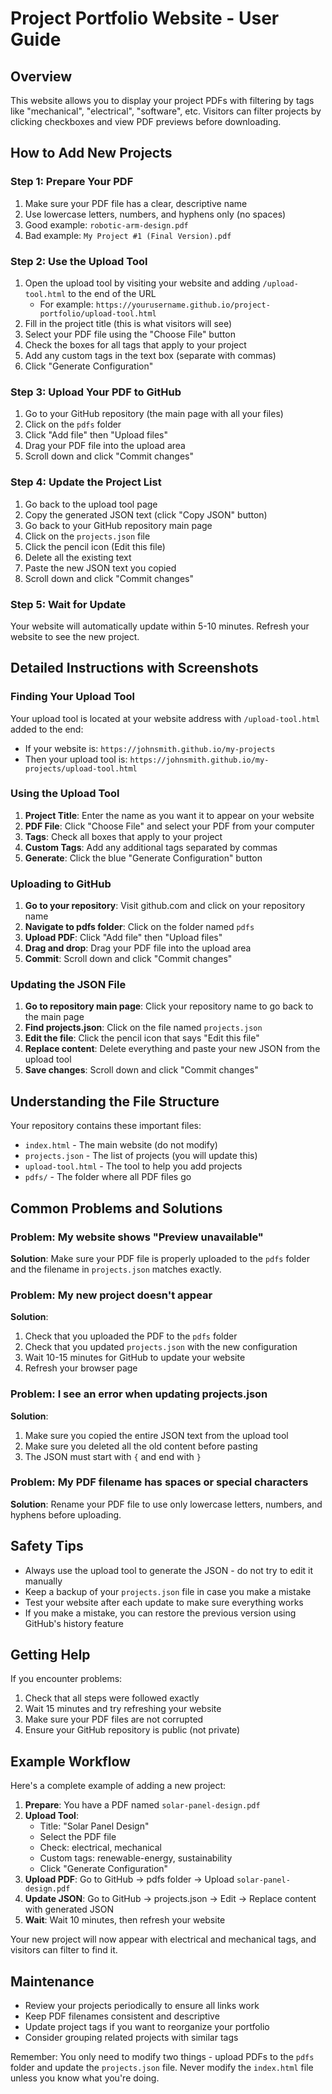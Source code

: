 # Project Portfolio Website - User Guide

## Overview
This website allows you to display your project PDFs with filtering by tags like "mechanical", "electrical", "software", etc. Visitors can filter projects by clicking checkboxes and view PDF previews before downloading.

## How to Add New Projects

### Step 1: Prepare Your PDF
1. Make sure your PDF file has a clear, descriptive name
2. Use lowercase letters, numbers, and hyphens only (no spaces)
3. Good example: `robotic-arm-design.pdf`
4. Bad example: `My Project #1 (Final Version).pdf`

### Step 2: Use the Upload Tool
1. Open the upload tool by visiting your website and adding `/upload-tool.html` to the end of the URL
   - For example: `https://yourusername.github.io/project-portfolio/upload-tool.html`
2. Fill in the project title (this is what visitors will see)
3. Select your PDF file using the "Choose File" button
4. Check the boxes for all tags that apply to your project
5. Add any custom tags in the text box (separate with commas)
6. Click "Generate Configuration"

### Step 3: Upload Your PDF to GitHub
1. Go to your GitHub repository (the main page with all your files)
2. Click on the `pdfs` folder
3. Click "Add file" then "Upload files"
4. Drag your PDF file into the upload area
5. Scroll down and click "Commit changes"

### Step 4: Update the Project List
1. Go back to the upload tool page
2. Copy the generated JSON text (click "Copy JSON" button)
3. Go back to your GitHub repository main page
4. Click on the `projects.json` file
5. Click the pencil icon (Edit this file)
6. Delete all the existing text
7. Paste the new JSON text you copied
8. Scroll down and click "Commit changes"

### Step 5: Wait for Update
Your website will automatically update within 5-10 minutes. Refresh your website to see the new project.

## Detailed Instructions with Screenshots

### Finding Your Upload Tool
Your upload tool is located at your website address with `/upload-tool.html` added to the end:
- If your website is: `https://johnsmith.github.io/my-projects`
- Then your upload tool is: `https://johnsmith.github.io/my-projects/upload-tool.html`

### Using the Upload Tool
1. **Project Title**: Enter the name as you want it to appear on your website
2. **PDF File**: Click "Choose File" and select your PDF from your computer
3. **Tags**: Check all boxes that apply to your project
4. **Custom Tags**: Add any additional tags separated by commas
5. **Generate**: Click the blue "Generate Configuration" button

### Uploading to GitHub
1. **Go to your repository**: Visit github.com and click on your repository name
2. **Navigate to pdfs folder**: Click on the folder named `pdfs`
3. **Upload PDF**: Click "Add file" then "Upload files"
4. **Drag and drop**: Drag your PDF file into the upload area
5. **Commit**: Scroll down and click "Commit changes"

### Updating the JSON File
1. **Go to repository main page**: Click your repository name to go back to the main page
2. **Find projects.json**: Click on the file named `projects.json`
3. **Edit the file**: Click the pencil icon that says "Edit this file"
4. **Replace content**: Delete everything and paste your new JSON from the upload tool
5. **Save changes**: Scroll down and click "Commit changes"

## Understanding the File Structure
Your repository contains these important files:
- `index.html` - The main website (do not modify)
- `projects.json` - The list of projects (you will update this)
- `upload-tool.html` - The tool to help you add projects
- `pdfs/` - The folder where all PDF files go

## Common Problems and Solutions

### Problem: My website shows "Preview unavailable"
**Solution**: Make sure your PDF file is properly uploaded to the `pdfs` folder and the filename in `projects.json` matches exactly.

### Problem: My new project doesn't appear
**Solution**: 
1. Check that you uploaded the PDF to the `pdfs` folder
2. Check that you updated `projects.json` with the new configuration
3. Wait 10-15 minutes for GitHub to update your website
4. Refresh your browser page

### Problem: I see an error when updating projects.json
**Solution**: 
1. Make sure you copied the entire JSON text from the upload tool
2. Make sure you deleted all the old content before pasting
3. The JSON must start with `{` and end with `}`

### Problem: My PDF filename has spaces or special characters
**Solution**: Rename your PDF file to use only lowercase letters, numbers, and hyphens before uploading.

## Safety Tips
- Always use the upload tool to generate the JSON - do not try to edit it manually
- Keep a backup of your `projects.json` file in case you make a mistake
- Test your website after each update to make sure everything works
- If you make a mistake, you can restore the previous version using GitHub's history feature

## Getting Help
If you encounter problems:
1. Check that all steps were followed exactly
2. Wait 15 minutes and try refreshing your website
3. Make sure your PDF files are not corrupted
4. Ensure your GitHub repository is public (not private)

## Example Workflow
Here's a complete example of adding a new project:

1. **Prepare**: You have a PDF named `solar-panel-design.pdf`
2. **Upload Tool**: 
   - Title: "Solar Panel Design"
   - Select the PDF file
   - Check: electrical, mechanical
   - Custom tags: renewable-energy, sustainability
   - Click "Generate Configuration"
3. **Upload PDF**: Go to GitHub → pdfs folder → Upload `solar-panel-design.pdf`
4. **Update JSON**: Go to GitHub → projects.json → Edit → Replace content with generated JSON
5. **Wait**: Wait 10 minutes, then refresh your website

Your new project will now appear with electrical and mechanical tags, and visitors can filter to find it.

## Maintenance
- Review your projects periodically to ensure all links work
- Keep PDF filenames consistent and descriptive
- Update project tags if you want to reorganize your portfolio
- Consider grouping related projects with similar tags

Remember: You only need to modify two things - upload PDFs to the `pdfs` folder and update the `projects.json` file. Never modify the `index.html` file unless you know what you're doing.
